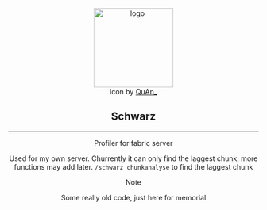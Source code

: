 <div align="center">
   <img width="160" src="https://api.pixiv.moe/image/i.pximg.net/img-original/img/2019/11/16/20/21/45/77845097_p5.jpg" alt="logo"></br>

   <center>icon by  <a href="https://www.pixiv.net/users/6657532">QuAn_</a></center>

   <h2 align="center">Schwarz</h2>


----
Profiler for fabric server

Used for my own server.
Churrently it can only find the laggest chunk, more functions may add later.
`/schwarz chunkanalyse` to find the laggest chunk

> [!NOTE]
> Some really old code, just here for memorial
